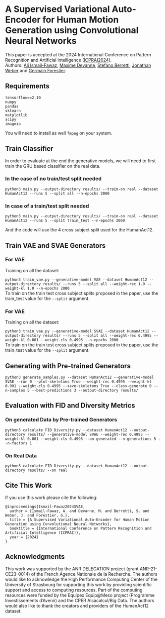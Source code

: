 # A Supervised Variational Auto-Encoder for Human Motion Generation using Convolutional Neural Networks

This paper is accepted at the 2024 International Conference on Pattern Recognition and Artificial Intelligence ([ICPRAI2024](https://brain.korea.ac.kr/icprai2024/)).<br>
Authors: [Ali Ismail-Fawaz](https://hadifawaz1999.github.io/), [Maxime Devanne](https://maxime-devanne.com/), [Stefano Berretti](http://www.micc.unifi.it/berretti/), [Jonathan Weber](https://www.jonathan-weber.eu) and [Germain Forestier](https://germain-forestier.info/).

## Requirements

```
tensorflow==2.10
numpy
pandas
sklearn
matplotlib
scipy
imageio
```
You will need to install as well ```fmpeg``` on your system.

## Train Classifier

In order to evaluate at the end the generative models, we will need to first train the GRU based classifier on the real data.

### In the case of no train/test split needed

```python3 main.py --output-directory results/ --train-on real --dataset HumanAct12 --runs 5 --split all --n-epochs 2000```

### In case of a train/test split needed

```python3 main.py --output-directory results/ --train-on real --dataset HumanAct12 --runs 5 --split train_test --n-epochs 2000```

And the code will use the 4 cross subject split used for the HumanAct12.

## Train VAE and SVAE Generators

### For VAE

Training on all the dataset:

```python3 train_vae.py --generative-model VAE --dataset HumanAct12 --output-directory results/ --runs 5 --split all --weight-rec 1.0 --weight-kl 1.0 --n-epochs 2000```
<br>
To train on the train test cross subject splits proposed in the paper, use the train_test value for the ```--split``` argument.

### For VAE

Training on all the dataset:

```python3 train_vae.py --generative-model SVAE --dataset HumanAct12 --output-directory results/ --runs 5 --split all --weight-rec 0.4995 --weight-kl 0.001 --weight-cls 0.4995 --n-epochs 2000```
<br>
To train on the train test cross subject splits proposed in the paper, use the train_test value for the ```--split``` argument.

## Generating with Pre-trained Generators

```python3 generate_samples.py --dataset HumanAct12 --generative-model SVAE --run 0 --plot-skeletons True --weight-rec 0.4995 --weight-kl 0.001 --weight-cls 0.4995 --save-skeletons True --class-generate 0 --n-samples 5 --best-predictions 3 --output-directory results/```

## Evaluation with FID and Diversity Metrics

### On generated Data by Pre-trained Generators

```python3 calculate_FID_Diversity.py --dataset HumanAct12 --output-directory results/ --generative-model SVAE --weight-rec 0.4995 --weight-kl 0.001 --weight-cls 0.4995 --on generated --n-generations 5 --n-factors 1```

### On Real Data

```python3 calculate_FID_Diversity.py --dataset HumanAct12 --output-directory results/ --on real```

## Cite This Work

If you use this work please cite the following:

```
@inproceedings{Ismail-Fawaz2024SVAE,
  author = {Ismail-Fawaz, A. and Devanne, M. and Berretti, S. and Weber, J. and Forestier, G.},
  title = {A Supervised Variational Auto-Encoder for Human Motion Generation using Convolutional Neural Networks},
  booktitle = {International Conference on Pattern Recognition and Artificial Intelligence (ICPRAI)},
  year = {2024}
}
```

## Acknowledgments

This work was supported by the ANR DELEGATION project (grant ANR-21-CE23-0014) of the French Agence Nationale de la Recherche. The authors would like to acknowledge the High Performance Computing Center of the University of Strasbourg for supporting this work by providing scientific support and access to computing resources. Part of the computing resources were funded by the Equipex Equip@Meso project (Programme Investissements d’Avenir) and the CPER Alsacalcul/Big Data. The authors would also like to thank the creators and providers of the HumanAct12 dataset.